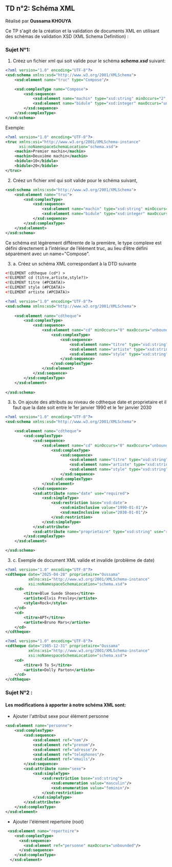 ## TD n°2: Schéma XML
Réalisé par **Oussama KHOUYA**

Ce TP s'agit de la création et la validation de documents XML en utilisant des schémas de validation XSD (XML Schema Definition)  :

### Sujet N°1: 
1. Créez un fichier xml qui soit valide pour le schéma ***schema.xsd*** suivant:
````xml
<?xml version="1.0" encoding="UTF-8"?>
<xsd:schema xmlns:xsd="http://www.w3.org/2001/XMLSchema">
    <xsd:element name="truc" type="Compose"/>

    <xsd:complexType name="Compose">
        <xsd:sequence>
            <xsd:element name="machin" type="xsd:string" minOccurs="2" maxOccurs="2"/>
            <xsd:element name="bidule" type="xsd:integer" maxOccurs="unbounded"/>
        </xsd:sequence>
    </xsd:complexType>
</xsd:schema>
````
Exemple: 

````xml
<?xml version="1.0" encoding="UTF-8"?>
<truc xmlns:xsi="http://www.w3.org/2001/XMLSchema-instance"
      xsi:noNamespaceSchemaLocation="schema.xsd">
    <machin>Premier machin</machin>
    <machin>Deuxième machin</machin>
    <bidule>10</bidule>
    <bidule>20</bidule>
</truc>
````

2. Créez un fichier xml qui soit valide pour le schéma suivant,
````xml
<xsd:schema xmlns:xsd="http://www.w3.org/2001/XMLSchema">
    <xsd:element name="truc">
        <xsd:complexType>
            <xsd:sequence>
                <xsd:element name="machin" type="xsd:string" minOccurs="2" maxOccurs="2"/>
                <xsd:element name="bidule" type="xsd:integer" maxOccurs="unbounded"/>
            </xsd:sequence>
        </xsd:complexType>
    </xsd:element>
</xsd:schema>
````
Ce schéma est légèrement différente de la première, le type complexe est défini directement à l’intérieur de l’élément truc,
au lieu d’être défini séparément avec un name="Compose".

3. a. Créez un schéma XML correspondant à la DTD suivante
`````xml
<!ELEMENT cdtheque (cd*) >
<!ELEMENT cd (titre,artiste,style?)>
<!ELEMENT titre (#PCDATA)>
<!ELEMENT style (#PCDATA)>
<!ELEMENT artiste (#PCDATA)>

`````
`````xml
<?xml version="1.0" encoding="UTF-8"?>
<xsd:schema xmlns:xsd="http://www.w3.org/2001/XMLSchema">
    
    <xsd:element name="cdtheque">
        <xsd:complexType>
            <xsd:sequence>
                <xsd:element name="cd" minOccurs="0" maxOccurs="unbounded">
                    <xsd:complexType>
                        <xsd:sequence>
                            <xsd:element name="titre" type="xsd:string"/>
                            <xsd:element name="artiste" type="xsd:string"/>
                            <xsd:element name="style" type="xsd:string" minOccurs="0"/>
                        </xsd:sequence>
                    </xsd:complexType>
                </xsd:element>
            </xsd:sequence>
        </xsd:complexType>
    </xsd:element>
    
</xsd:schema>

`````
3. b. On ajoute des attributs au niveau de cdtheque date et proprietaire et il faut que la date soit entre le 1er janvier 1990 et le 1er janvier 2030
````xml
<?xml version="1.0" encoding="UTF-8"?>
<xsd:schema xmlns:xsd="http://www.w3.org/2001/XMLSchema">

    <xsd:element name="cdtheque">
        <xsd:complexType>
            <xsd:sequence>
                <xsd:element name="cd" minOccurs="0" maxOccurs="unbounded">
                    <xsd:complexType>
                        <xsd:sequence>
                            <xsd:element name="titre" type="xsd:string"/>
                            <xsd:element name="artiste" type="xsd:string"/>
                            <xsd:element name="style" type="xsd:string" minOccurs="0"/>
                        </xsd:sequence>
                    </xsd:complexType>
                </xsd:element>
            </xsd:sequence>
            <xsd:attribute name="date" use="required">
                <xsd:simpleType>
                    <xsd:restriction base="xsd:date">
                        <xsd:minInclusive value="1990-01-01"/>
                        <xsd:maxInclusive value="2030-01-01"/>
                    </xsd:restriction>
                </xsd:simpleType>
            </xsd:attribute>
            <xsd:attribute name="proprietaire" type="xsd:string" use="required"/>
        </xsd:complexType>
    </xsd:element>

</xsd:schema>

````
3. c. Exemple de document XML valide et  invalide (problème de date)

````xml
<?xml version="1.0" encoding="UTF-8"?>
<cdtheque date="2025-04-28" proprietaire="Oussama"
          xmlns:xsi="http://www.w3.org/2001/XMLSchema-instance"
          xsi:noNamespaceSchemaLocation="schema.xsd">
    <cd>
        <titre>Blue Suede Shoes</titre>
        <artiste>Elvis Presley</artiste>
        <style>Rock</style>
    </cd>
    <cd>
        <titre>APT</titre>
        <artiste>Bruno Mars</artiste>
    </cd>
</cdtheque>

````
````xml
<?xml version="1.0" encoding="UTF-8"?>
<cdtheque date="1985-12-31" proprietaire="Oussama"
          xmlns:xsi="http://www.w3.org/2001/XMLSchema-instance"
          xsi:noNamespaceSchemaLocation="schema.xsd">
    <cd>
        <titre>9 To 5</titre>
        <artiste>Dolly Parton</artiste>
    </cd>
</cdtheque>

````

### Sujet N°2 :
#### Les modifications à apporter à notre schéma XML sont:
- Ajouter l'attribut sexe pour élément personne

````xml
<xsd:element name="personne">
    <xsd:complexType>
        <xsd:sequence>
            <xsd:element ref="nom"/>
            <xsd:element ref="prenom"/>
            <xsd:element ref="adresse"/>
            <xsd:element ref="telephones"/>
            <xsd:element ref="emails"/>
        </xsd:sequence>
        <xsd:attribute name="sexe">
            <xsd:simpleType>
                <xsd:restriction base="xsd:string">
                    <xsd:enumeration value="masculin"/>
                    <xsd:enumeration value="feminin"/>
                </xsd:restriction>
            </xsd:simpleType>
        </xsd:attribute>
    </xsd:complexType>
</xsd:element>

````

- Ajouter l'élément repertoire (root)

````xml
 <xsd:element name="repertoire">
    <xsd:complexType>
      <xsd:sequence>
        <xsd:element ref="personne" maxOccurs="unbounded"/>
      </xsd:sequence>
    </xsd:complexType>
  </xsd:element>
````